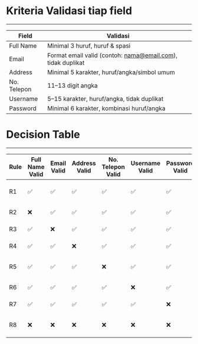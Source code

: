 # Kriteria Validasi tiap field
---
| Field       | Validasi                                                             |
| ----------- | -------------------------------------------------------------------- |
| Full Name   | Minimal 3 huruf, huruf & spasi                                       |
| Email       | Format email valid (contoh: [nama@email.com](mailto:nama@email.com)), tidak duplikat |
| Address     | Minimal 5 karakter, huruf/angka/simbol umum                          |
| No. Telepon | 11–13 digit angka                                                    |
| Username    | 5–15 karakter, huruf/angka, tidak duplikat                                           |
| Password    | Minimal 6 karakter, kombinasi huruf/angka                            |

# Decision Table 
---
| Rule | Full Name Valid | Email Valid | Address Valid | No. Telepon Valid | Username Valid | Password Valid | Output                  |
| ---- | --------------- | ----------- | ------------- | ----------------- | -------------- | -------------- | ----------------------- |
| R1   | ✅               | ✅           | ✅             | ✅                 | ✅              | ✅              | ✅ Registrasi berhasil   |
| R2   | ❌               | ✅           | ✅             | ✅                 | ✅              | ✅              | ❌ Gagal (Full Name)     |
| R3   | ✅               | ❌           | ✅             | ✅                 | ✅              | ✅              | ❌ Gagal (Email)         |
| R4   | ✅               | ✅           | ❌             | ✅                 | ✅              | ✅              | ❌ Gagal (Address)       |
| R5   | ✅               | ✅           | ✅             | ❌                 | ✅              | ✅              | ❌ Gagal (No. Telepon)   |
| R6   | ✅               | ✅           | ✅             | ✅                 | ❌              | ✅              | ❌ Gagal (Username)      |
| R7   | ✅               | ✅           | ✅             | ✅                 | ✅              | ❌              | ❌ Gagal (Password)      |
| R8   | ❌               | ❌           | ❌             | ❌                 | ❌              | ❌              | ❌ Gagal (Semua invalid) |

